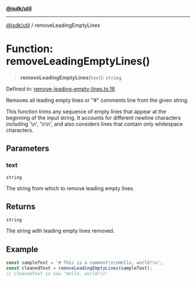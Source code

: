 [**@isdk/util**](../README.md)

***

[@isdk/util](../globals.md) / removeLeadingEmptyLines

# Function: removeLeadingEmptyLines()

> **removeLeadingEmptyLines**(`text`): `string`

Defined in: [remove-leading-empty-lines.ts:16](https://github.com/isdk/util.js/blob/4a17f40c6487cc8186e888c58b4e6268f4dcb357/src/remove-leading-empty-lines.ts#L16)

Removes all leading empty lines or "#" comments line from the given string.

This function trims any sequence of empty lines that appear at the beginning
of the input string. It accounts for different newline characters including
'\n', '\r\n', and also considers lines that contain only whitespace characters.

## Parameters

### text

`string`

The string from which to remove leading empty lines.

## Returns

`string`

The string with leading empty lines removed.

## Example

```ts
const sampleText = '# This is a comment\n\nHello, world!\n';
const cleanedText = removeLeadingEmptyLines(sampleText);
// cleanedText is now 'Hello, world!\n'
```
